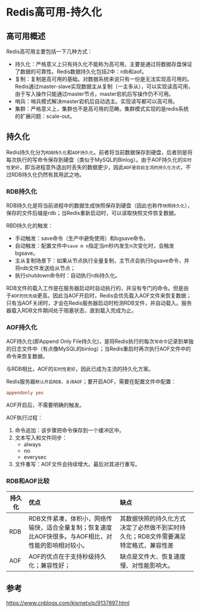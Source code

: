 # Redis高可用-持久化
## 高可用概述
Redis高可用主要包括一下几种方式：
* 持久化：严格意义上只有持久化不能称为高可用，主要是通过将数据存盘保证了数据的可靠性。Redis数据持久化包括2中：rdb和aof。
* 复制：复制是高可用的基础。对数据系统来说只有一份是无法实现高可用的。Redis通过master-slave实现数据主从复制（一主多从），可以实现读高可用，由于写入操作只能通过master节点，master宕机后写操作仍不可用。
* 哨兵：哨兵模式解决master宕机后自动选主。实现读写都可以高可用。
* 集群：严格意义上，集群也不是高可用的范畴。集群模式实现的是redis系统的扩展问题：scale-out。

## 持久化
Redis持久化分为`RDB持久化`和`AOF持久化`。前者将当前数据保存到硬盘，后者则是将每次执行的写命令保存到硬盘（类似于MySQL的Binlog）。由于AOF持久化的`实时性更好`，即当进程意外退出时丢失的数据更少，因此`AOF是目前主流的持久化方式`，不过RDB持久化仍然有其用武之地。
### RDB持久化
RDB持久化是将当前进程中的数据生成快照保存到硬盘（因此也称作`快照持久化`），保存的文件后缀是rdb；当Redis重新启动时，可以读取快照文件恢复数据。

RBD持久化的触发：
* 手动触发：save命令（生产中避免使用）和bgsave命令。
* 自动触发：配置文件中`save m n`指定当m秒内发生n次变化时，会触发bgsave。
* 主从复制场景下：如果从节点执行全量复制，主节点会执行bgsave命令，并将rdb文件发送给从节点；
* 执行shutdown命令时：自动执行rdb持久化。

RDB文件的载入工作是在服务器启动时自动执行的，并没有专门的命令。但是由于`AOF的优先级`更高，因此当AOF开启时，Redis会优先载入AOF文件来恢复数据；只有当AOF关闭时，才会在Redis服务器启动时检测RDB文件，并自动载入。服务器载入RDB文件期间处于阻塞状态，直到载入完成为止。

### AOF持久化
AOF持久化(即Append Only File持久化)，是将Redis执行的每次`写命令`记录到单独的日志文件中（有点像MySQL的binlog）；当Redis重启时再次执行AOF文件中的命令来恢复数据。

与RDB相比，AOF的`实时性更好`，因此已成为主流的持久化方案。

Redis服务器`默认开启RDB，关闭AOF`；要开启AOF，需要在配置文件中配置：
```ini
appendonly yes
```
AOF开启后，不需要明确的触发。

AOF执行过程：
1. 命令追加：该步骤把命令保存到一个缓冲区中。
2. 文本写入和文件同步：
    * always
    * no
    * everysec
3. 文件重写：AOF文件会持续增大。最后对其进行重写。

### RDB和AOF比较
| 持久化 | 优点 | 缺点 |
| - | :- | :- |
| RDB | RDB文件紧凑，体积小，网络传输快，适合全量复制；恢复速度比AOF快很多。与AOF相比，对性能的影响相对较小。 | 其数据快照的持久化方式决定了必然做不到实时持久化；RDB文件需要满足特定格式，兼容性差 |
| AOF | AOF的优点在于支持秒级持久化；兼容性好； | 缺点是文件大、恢复速度慢、对性能影响大。|

## 参考
https://www.cnblogs.com/kismetv/p/9137897.html